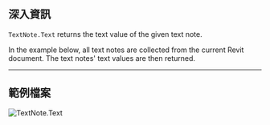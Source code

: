 ## 深入資訊
`TextNote.Text` returns the text value of the given text note.

In the example below, all text notes are collected from the current Revit document. The text notes' text values are then returned.

___
## 範例檔案

![TextNote.Text](./Revit.Elements.TextNote.Text_img.jpg)
